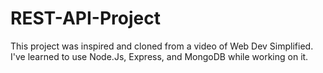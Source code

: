 # REST-API-Project
This project was inspired and cloned from a video of Web Dev Simplified.
I've learned to use Node.Js, Express, and MongoDB while working on it.
